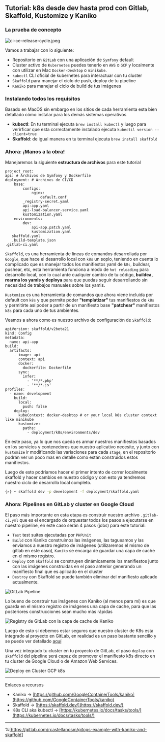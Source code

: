 ## Tutorial: k8s desde dev hasta prod con Gitlab, Skaffold, Kustomize y Kaniko


### La prueba de concepto

![ci-ce-release-cycle.jpeg](https://cdn.hashnode.com/res/hashnode/image/upload/v1629916807662/y4QaYpwPd.jpeg)

Vamos a trabajar con lo siguiente:
- Repositorio en `GitLab` con una aplicación de `Symfony` default
- Cluster activo de `Kubernetes` puedes tenerlo en `AWS` o `GCP` y localmente con utilizar en Mac `Docker-Desktop` o `minikube`.
- `kubectl` CLI oficial de kubernetes para interactuar con tu cluster
- `Skaffold` para manejar el ciclo de push, deploy de tu pipeline
- `Kaniko` para manejar el ciclo de build de tus imágenes

### Instalando todos los requisitos
Basado en MacOS sin embargo en los sitios de cada herramienta esta bien detallado cómo instalar para los demás sistemas operativos.

* **kubectl**: En tu terminal ejecuta `brew install kubectl` y luego para verirficar que esta correctamente instalado ejecuta `kubectil version --client=true`
* **Skaffold**: de igual manera en tu terminal ejecuta `brew install skaffold` 

### Ahora: ¡Manos a la obra!
Manejaremos la siguiente **estructura de archivos** para este tutorial

````
project_root:
api: # Archivos de Symfony y Dockerfile
deployment: # Archivos de CI/CD
    base:
        configs:
            nginx:
                default.conf
        _registry-secret.yaml
        api-app.yaml
        api-load-balancer-service.yaml
        kustomization.yaml
    environments:
        dev:
            api-app.patch.yaml
            kustomization.yaml
   skaffold.yaml
   .build-template.json
.gitlab-ci.yaml
````

`Skaffold`, es una herramienta de lineas de comandos desarrollada por `Google`, que hace el desarrollo local con `k8s` un soplo, teniendo en cuenta lo complicado que es manejar todos los manifiestos yaml de `k8s`,  buildear, pushear, etc, esta herramienta funciona a modo de `hot reloading` para desarrollo local, con lo cual ante cualquier cambio de tu código, **buildea, rearma los yamls y deploya** para que puedas seguir desarrollando sin necesidad de trabajos manuales sobre los yamls.

`Kustomize` es una herramienta de comandos que ahora viene incluida por default con `k8s` y que permite poder **"templatizar"** tus manifiestos de  `k8s ` y permitirte así poder a partir de un manifiesto base **"patchear"** manifiestos  `k8s` para cada uno de tus ambientes.

Veamos a ahora como es nuestro archivo de configuración de `Skaffold`:

```
apiVersion: skaffold/v2beta21
kind: Config
metadata:
  name: api-app
build:
  artifacts:
    - image: api
      context: api
      docker:
        dockerfile: Dockerfile
      sync:
        infer:
          - '**/*.php'
          - '**/*.js'
profiles:
  - name: development
    build:
      local:
        push: false
    deploy:
      kubeContext: docker-desktop # or your local k8s cluster context like minikube
      kustomize:
        paths:
          - deployment/k8s/environments/dev
```

En este paso, ya lo que nos queda es armar nuestros manifiestos basados en los servicios y contenedores que nuestro aplicativo necesite, y junto con `kustomize` ir modificando las variaciones para cada `stage`, en el repositorio podrán ver un poco mas en detalle como están construidos estos manifiestos.

Luego de esto podríamos hacer el primer intento de correr localmente skaffold y hacer cambios en nuestro código y con esto ya tendremos nuestro ciclo de desarrollo local completo.

```bash
{▸} ~ skaffold dev -p development -f deployment/skaffold.yaml
``` 

### Ahora: Pipelines en GitLab y cluster en Google Cloud

El paso más importante en esta etapa es construir nuestro archivo `.gitlab-ci.yml` que es el encargado de orquestar todos los pasos a ejecutarse en nuestro pipeline, en este caso serán 4 pasos (jobs) para este tutorial:

- `Test` test suites ejecutadas por `PHPUnit` 
- `Build` con Kaniko construimos las imágenes, las tagueamos y las enviamos a nuestro registro de imágenes (utilizaremos el mismo de gitlab en este caso), `Kaniko` se encarga de guardar una capa de cache en el mismo registro.
- `Deploy` con `Skaffold` se construyen dinámicamente los manifiestos junto con las imágenes construidas en el paso anterior generando un manifiesto final que es aplicado en el cluster
- `Destroy` con Skaffold se puede también eliminar del manifiesto aplicado actualmente.


![GitLab Pipeline](https://cdn.hashnode.com/res/hashnode/image/upload/v1629983077083/0RwoE6goV2.png)


Lo bueno de construir tus imágenes con Kaniko (al menos para mi) es que guarda en el mismo registro de imágenes una capa de cache, para que las posteriores construcciones sean mucho más rápidas


![Registry de GitLab con la capa de cache de Kaniko](https://cdn.hashnode.com/res/hashnode/image/upload/v1629982879941/Qi4tfze-j.png)


Luego de esto si debemos estar seguros que nuestro cluster de K8s esta integrado al proyecto en GitLab, en realidad es un paso bastante sencillo y se puede ver detallado  [aquí](https://docs.gitlab.com/ee/user/project/clusters/add_existing_cluster.html) 

Una vez integrado tu cluster en tu proyecto de GitLab, el paso `deploy` con `skaffold` del pipeline será capaz de promover el manifiesto k8s directo en tu cluster de Google Cloud o de Amazon Web Services.



![Deploy en Cluster GCP k8s](https://cdn.hashnode.com/res/hashnode/image/upload/v1629983273581/f7GcLhHXt.png)


----
Enlaces a recursos

- Kaniko ->  [https://github.com/GoogleContainerTools/kaniko](https://github.com/GoogleContainerTools/kaniko) 
- Skaffold ->  [https://skaffold.dev/](https://skaffold.dev/) 
- K8s CLI aka kubectl ->  [https://kubernetes.io/docs/tasks/tools/](https://kubernetes.io/docs/tasks/tools/) 

----
%[https://gitlab.com/rcastellanosm/gitops-example-with-kaniko-and-skaffold]

